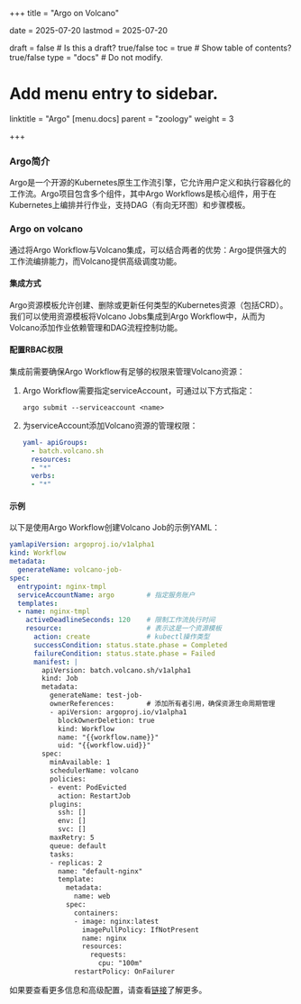 +++
title =  "Argo on Volcano"

date = 2025-07-20
lastmod = 2025-07-20

draft = false  # Is this a draft? true/false
toc = true  # Show table of contents? true/false
type = "docs"  # Do not modify.

# Add menu entry to sidebar.
linktitle = "Argo"
[menu.docs]
  parent = "zoology"
  weight = 3

+++



### Argo简介

Argo是一个开源的Kubernetes原生工作流引擎，它允许用户定义和执行容器化的工作流。Argo项目包含多个组件，其中Argo Workflows是核心组件，用于在Kubernetes上编排并行作业，支持DAG（有向无环图）和步骤模板。

### Argo on volcano

通过将Argo Workflow与Volcano集成，可以结合两者的优势：Argo提供强大的工作流编排能力，而Volcano提供高级调度功能。

#### 集成方式

Argo资源模板允许创建、删除或更新任何类型的Kubernetes资源（包括CRD）。我们可以使用资源模板将Volcano Jobs集成到Argo Workflow中，从而为Volcano添加作业依赖管理和DAG流程控制功能。

#### 配置RBAC权限

集成前需要确保Argo Workflow有足够的权限来管理Volcano资源：

1. Argo Workflow需要指定serviceAccount，可通过以下方式指定：

   ```
   argo submit --serviceaccount <name>
   ```

2. 为serviceAccount添加Volcano资源的管理权限：

   ```yaml
   yaml- apiGroups:
     - batch.volcano.sh
     resources:
     - "*"
     verbs:
     - "*"
   ```

#### 示例

以下是使用Argo Workflow创建Volcano Job的示例YAML：

```yaml
yamlapiVersion: argoproj.io/v1alpha1
kind: Workflow
metadata:
  generateName: volcano-job-
spec:
  entrypoint: nginx-tmpl
  serviceAccountName: argo        # 指定服务账户
  templates:
  - name: nginx-tmpl
    activeDeadlineSeconds: 120    # 限制工作流执行时间
    resource:                     # 表示这是一个资源模板
      action: create              # kubectl操作类型
      successCondition: status.state.phase = Completed
      failureCondition: status.state.phase = Failed
      manifest: |
        apiVersion: batch.volcano.sh/v1alpha1
        kind: Job
        metadata:
          generateName: test-job-
          ownerReferences:        # 添加所有者引用，确保资源生命周期管理
          - apiVersion: argoproj.io/v1alpha1
            blockOwnerDeletion: true
            kind: Workflow
            name: "{{workflow.name}}"
            uid: "{{workflow.uid}}"
        spec:
          minAvailable: 1
          schedulerName: volcano
          policies:
          - event: PodEvicted
            action: RestartJob
          plugins:
            ssh: []
            env: []
            svc: []
          maxRetry: 5
          queue: default
          tasks:
          - replicas: 2
            name: "default-nginx"
            template:
              metadata:
                name: web
              spec:
                containers:
                - image: nginx:latest
                  imagePullPolicy: IfNotPresent
                  name: nginx
                  resources:
                    requests:
                      cpu: "100m"
                restartPolicy: OnFailurer
```

如果要查看更多信息和高级配置，请查看[链接](https://github.com/volcano-sh/volcano/tree/master/example/integrations/argo)了解更多。